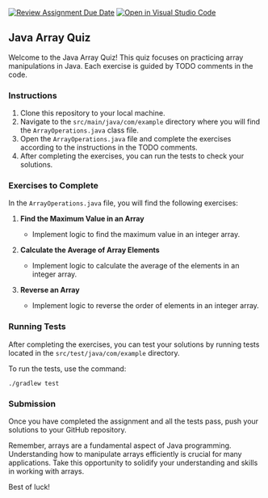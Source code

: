 [![Review Assignment Due Date](https://classroom.github.com/assets/deadline-readme-button-24ddc0f5d75046c5622901739e7c5dd533143b0c8e959d652212380cedb1ea36.svg)](https://classroom.github.com/a/jC21YIhn)
[![Open in Visual Studio Code](https://classroom.github.com/assets/open-in-vscode-718a45dd9cf7e7f842a935f5ebbe5719a5e09af4491e668f4dbf3b35d5cca122.svg)](https://classroom.github.com/online_ide?assignment_repo_id=13134645&assignment_repo_type=AssignmentRepo)
## Java Array Quiz 

Welcome to the Java Array Quiz! This quiz focuses on practicing array manipulations in Java. Each exercise is guided by TODO comments in the code.

### Instructions

1. Clone this repository to your local machine.
2. Navigate to the `src/main/java/com/example` directory where you will find the `ArrayOperations.java` class file.
3. Open the `ArrayOperations.java` file and complete the exercises according to the instructions in the TODO comments.
4. After completing the exercises, you can run the tests to check your solutions.

### Exercises to Complete

In the `ArrayOperations.java` file, you will find the following exercises:

1. **Find the Maximum Value in an Array**
   - Implement logic to find the maximum value in an integer array.

2. **Calculate the Average of Array Elements**
   - Implement logic to calculate the average of the elements in an integer array.

3. **Reverse an Array**
   - Implement logic to reverse the order of elements in an integer array.

### Running Tests

After completing the exercises, you can test your solutions by running tests located in the `src/test/java/com/example` directory.

To run the tests, use the command:

```
./gradlew test
```

### Submission

Once you have completed the assignment and all the tests pass, push your solutions to your GitHub repository.

Remember, arrays are a fundamental aspect of Java programming. Understanding how to manipulate arrays efficiently is crucial for many applications. Take this opportunity to solidify your understanding and skills in working with arrays.

Best of luck!